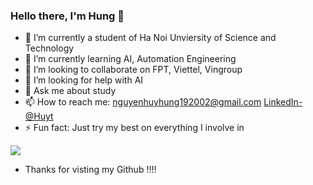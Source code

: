 ### Hello there, I'm Hung 👋

- 🔭 I’m currently a student of Ha Noi Unviersity of Science and Technology
- 🌱 I’m currently learning AI, Automation Engineering
- 👯 I’m looking to collaborate on FPT, Viettel, Vingroup
- 🤔 I’m looking for help with AI
- 💬 Ask me about study 
- 📫 How to reach me: nguyenhuyhung192002@gmail.com [LinkedIn-@Huyt](https://www.linkedin.com/in/h%C3%B9ng-nguy%E1%BB%85n-huy-8888521b9/)
- ⚡ Fun fact: Just try my best on everything I involve in

<img src="https://github-readme-stats.vercel.app/api?username=whistle-hikhi&&show_icons=true&title%20color=ffffff&icon%20color=bb2acf@text%20color=daf7dc&bg%20color=151515">

- Thanks for visting my Github !!!!
